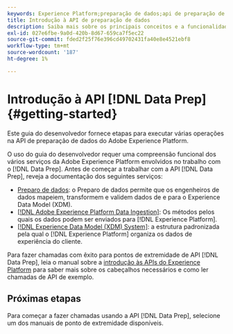 ```yaml
---
keywords: Experience Platform;preparação de dados;api de preparação de dados;solução de problemas;API
title: Introdução à API de preparação de dados
description: Saiba mais sobre os principais conceitos e a funcionalidade básica que você precisa saber para usar os endpoints da API de preparação de dados para executar operações CRUD básicas para usar com o Mapeador.
exl-id: 027e6fbe-9a0d-420b-8d67-659ca7f5ec22
source-git-commit: fded2f25f76e396cd49702431fa40e8e4521ebf8
workflow-type: tm+mt
source-wordcount: '187'
ht-degree: 1%

---
```


# Introdução à API [!DNL Data Prep] {#getting-started}

Este guia do desenvolvedor fornece etapas para executar várias operações na API de preparação de dados do Adobe Experience Platform.

O uso do guia do desenvolvedor requer uma compreensão funcional dos vários serviços da Adobe Experience Platform envolvidos no trabalho com o [!DNL Data Prep]. Antes de começar a trabalhar com a API [!DNL Data Prep], reveja a documentação dos seguintes serviços:

- [Preparo de dados](../home.md): o Preparo de dados permite que os engenheiros de dados mapeiem, transformem e validem dados de e para o Experience Data Model (XDM).
- [[!DNL Adobe Experience Platform Data Ingestion]](../../ingestion/home.md): Os métodos pelos quais os dados podem ser enviados para [!DNL Experience Platform].
- [[!DNL Experience Data Model (XDM) System]](../../xdm/home.md): a estrutura padronizada pela qual o [!DNL Experience Platform] organiza os dados de experiência do cliente.

Para fazer chamadas com êxito para pontos de extremidade de API [!DNL Data Prep], leia o manual sobre a [introdução às APIs do Experience Platform](../../landing/api-guide.md) para saber mais sobre os cabeçalhos necessários e como ler chamadas de API de exemplo.

## Próximas etapas

Para começar a fazer chamadas usando a API [!DNL Data Prep], selecione um dos manuais de ponto de extremidade disponíveis.
